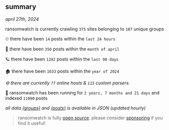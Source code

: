 
## summary
_april 27th, 2024_

ransomwatch is currently crawling `375` sites belonging to `187` unique groups

⏲ there have been `14` posts within the `last 24 hours`

🦈 there have been `350` posts within the `month of april`

🪐 there have been `1282` posts within the `last 90 days`

🏚 there have been `1633` posts within the `year of 2024`

_⚙️ there are currently `77` online hosts & `115` custom parsers._

🦕 ransomwatch has been running for `2 years, 7 months and 21 days` and indexed `11090` posts

_all data  [(groups)](http://ransomwhat.telemetry.ltd/groups) and [(posts)](http://ransomwhat.telemetry.ltd/posts) is available in JSON (updated hourly)_

> ransomwatch is fully [open source](https://github.com/joshhighet/ransomwatch#ransomwatch--). please consider [sponsoring](https://github.com/sponsors/joshhighet) if you find it useful!
